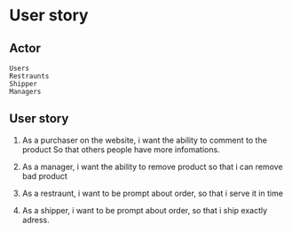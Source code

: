 # User story

## Actor
    Users
    Restraunts
    Shipper
    Managers
    
## User story 

1. As a purchaser on the website, 
i want the ability to comment to the product
So that others people have more infomations.

2. As a manager, 
i want the ability to remove product
so that i can remove bad product

3. As a restraunt,
i want to be prompt about order,
so that i serve it in time

4. As a shipper,
i want to be prompt about order,
so that i ship exactly adress.


